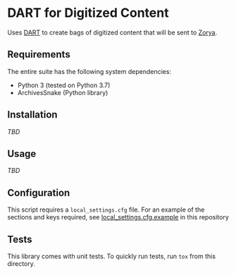 # DART for Digitized Content

Uses [DART](https://github.com/APTrust/dart) to create bags of digitized content that will be sent to [Zorya](https://github.com/RockefellerArchiveCenter/zorya). 


## Requirements

The entire suite has the following system dependencies:
- Python 3 (tested on Python 3.7)
- ArchivesSnake (Python library)

## Installation

*TBD*

## Usage

*TBD*

## Configuration

This script requires a `local_settings.cfg` file. For an example of the sections and keys required, see [local_settings.cfg.example](local_settings.cfg.example) in this repository


## Tests

This library comes with unit tests. To quickly run tests, run `tox` from this directory.

